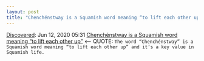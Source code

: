 ```yaml
---
layout: post
title: "Chenchénstway is a Squamish word meaning “to lift each other up”"
---
```

[Discovered](http://rolandtanglao.com/2020/07/29/p1-blogthis-checkvist-list-links-to-blog/): Jun 12, 2020 05:31 [Chenchénstway is a Squamish word meaning “to lift each other up”](http://www.chriscorrigan.com/parkinglot/chenchenstway/) <-- QUOTE: `The word “Chenchénstway” is a Squamish word meaning “to lift each other up” and it’s a key value in Squamish life.`
